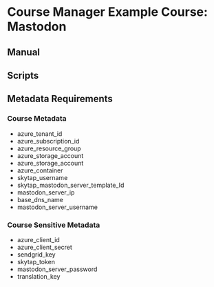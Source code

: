 # Course Manager Example Course: Mastodon

## Manual

## Scripts

## Metadata Requirements

### Course Metadata

- azure_tenant_id
- azure_subscription_id
- azure_resource_group
- azure_storage_account
- azure_storage_account
- azure_container
- skytap_username
- skytap_mastodon_server_template_Id
- mastodon_server_ip
- base_dns_name
- mastodon_server_username

### Course Sensitive Metadata

- azure_client_id
- azure_client_secret
- sendgrid_key
- skytap_token
- mastodon_server_password
- translation_key
